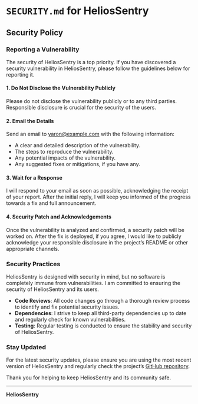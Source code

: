 # `SECURITY.md` for HeliosSentry

## Security Policy

### Reporting a Vulnerability

The security of HeliosSentry is a top priority. If you have discovered a security vulnerability in HeliosSentry, please follow the guidelines below for reporting it.

#### 1. Do Not Disclose the Vulnerability Publicly

Please do not disclose the vulnerability publicly or to any third parties. Responsible disclosure is crucial for the security of the users.

#### 2. Email the Details

Send an email to [yaron@example.com](mailto:vanitious@gmail.com) with the following information:

- A clear and detailed description of the vulnerability.
- The steps to reproduce the vulnerability.
- Any potential impacts of the vulnerability.
- Any suggested fixes or mitigations, if you have any.

#### 3. Wait for a Response

I will respond to your email as soon as possible, acknowledging the receipt of your report. After the initial reply, I will keep you informed of the progress towards a fix and full announcement.

#### 4. Security Patch and Acknowledgements

Once the vulnerability is analyzed and confirmed, a security patch will be worked on. After the fix is deployed, if you agree, I would like to publicly acknowledge your responsible disclosure in the project’s README or other appropriate channels.

### Security Practices

HeliosSentry is designed with security in mind, but no software is completely immune from vulnerabilities. I am committed to ensuring the security of HeliosSentry and its users.

- **Code Reviews**: All code changes go through a thorough review process to identify and fix potential security issues.
- **Dependencies**: I strive to keep all third-party dependencies up to date and regularly check for known vulnerabilities.
- **Testing**: Regular testing is conducted to ensure the stability and security of HeliosSentry.

### Stay Updated

For the latest security updates, please ensure you are using the most recent version of HeliosSentry and regularly check the project’s [GitHub repository](https://github.com/yaron4u/HeliosSentry).

Thank you for helping to keep HeliosSentry and its community safe.

---

**HeliosSentry**
